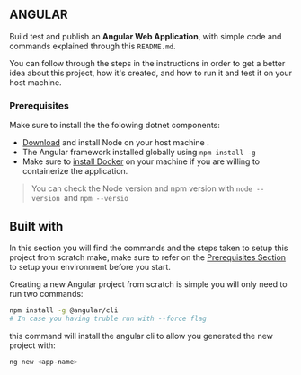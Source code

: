 ## ANGULAR
Build test and publish an **Angular Web Application**, with simple code and commands explained through this `README.md`.

You can follow through the steps in the instructions in order to get a better idea about this project, how it's created, and how to run it and test it on your host machine.

<div id="Prerequisites"></div>

### Prerequisites
Make sure to install the the folowing dotnet components:
* [Download](https://nodejs.org/en/download/) and install Node on your host machine .
* The Angular framework installed globally using `npm install -g`
* Make sure to [install Docker](https://docs.docker.com/engine/install/ubuntu/) on your machine if you are willing to containerize the application.

>You can check the Node version and npm version with `node --version `and `npm --versio` 

## Built with
In this section you will find the commands and the steps taken to setup this project from scratch make, make sure to refer on the <a href="#Prerequisites">Prerequisites Section</a> to setup your environment before you start.

Creating a new Angular project from scratch is simple you will only need to run two commands:
```sh
npm install -g @angular/cli
# In case you having truble run with --force flag
```
this command will install the angular cli to allow you generated the new project with:
```sh
ng new <app-name>
```